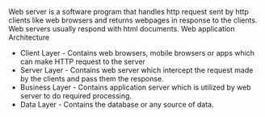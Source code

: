 Web server is a software program that handles http request sent by http clients like web browsers and returns webpages in response to the clients. Web servers usually respond with html documents.
Web application Architecture
- Client Layer - Contains web browsers, mobile browsers or apps which can make HTTP request to the server
- Server Layer - Contains web server which intercept the request made by the clients and pass them the response.
- Business Layer - Contains application server which is utilized by web server to do required processing.
- Data Layer - Contains the database or any source of data.